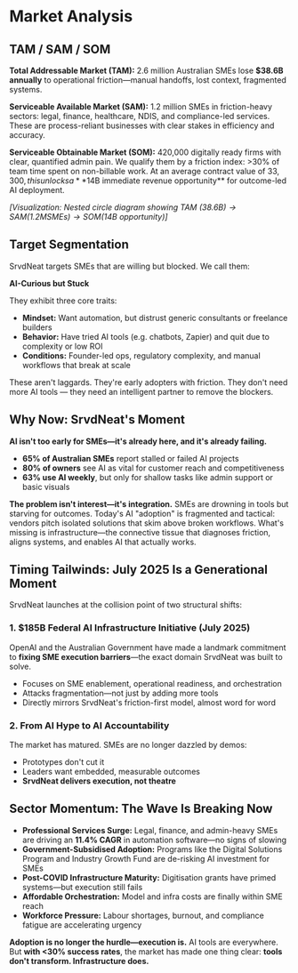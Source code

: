 # Market Analysis

## TAM / SAM / SOM

**Total Addressable Market (TAM):** 2.6 million Australian SMEs lose **$38.6B annually** to operational friction—manual handoffs, lost context, fragmented systems.

**Serviceable Available Market (SAM):** 1.2 million SMEs in friction-heavy sectors: legal, finance, healthcare, NDIS, and compliance-led services. These are process-reliant businesses with clear stakes in efficiency and accuracy.

**Serviceable Obtainable Market (SOM):** 420,000 digitally ready firms with clear, quantified admin pain. We qualify them by a friction index: >30% of team time spent on non-billable work. At an average contract value of $33,300, this unlocks a **$14B immediate revenue opportunity** for outcome-led AI deployment.

*[Visualization: Nested circle diagram showing TAM ($38.6B) → SAM (1.2M SMEs) → SOM ($14B opportunity)]*

## Target Segmentation

SrvdNeat targets SMEs that are willing but blocked. We call them:

**AI-Curious but Stuck**

They exhibit three core traits:

- **Mindset:** Want automation, but distrust generic consultants or freelance builders
- **Behavior:** Have tried AI tools (e.g. chatbots, Zapier) and quit due to complexity or low ROI
- **Conditions:** Founder-led ops, regulatory complexity, and manual workflows that break at scale

These aren't laggards. They're early adopters with friction. They don't need more AI tools — they need an intelligent partner to remove the blockers.

## Why Now: SrvdNeat's Moment

**AI isn't too early for SMEs—it's already here, and it's already failing.**

- **65% of Australian SMEs** report stalled or failed AI projects
- **80% of owners** see AI as vital for customer reach and competitiveness
- **63% use AI weekly**, but only for shallow tasks like admin support or basic visuals

**The problem isn't interest—it's integration.** SMEs are drowning in tools but starving for outcomes. Today's AI "adoption" is fragmented and tactical: vendors pitch isolated solutions that skim above broken workflows. What's missing is infrastructure—the connective tissue that diagnoses friction, aligns systems, and enables AI that actually works.

## Timing Tailwinds: July 2025 Is a Generational Moment

SrvdNeat launches at the collision point of two structural shifts:

### 1. $185B Federal AI Infrastructure Initiative (July 2025)

OpenAI and the Australian Government have made a landmark commitment to **fixing SME execution barriers**—the exact domain SrvdNeat was built to solve.

- Focuses on SME enablement, operational readiness, and orchestration
- Attacks fragmentation—not just by adding more tools
- Directly mirrors SrvdNeat's friction-first model, almost word for word

### 2. From AI Hype to AI Accountability

The market has matured. SMEs are no longer dazzled by demos:

- Prototypes don't cut it
- Leaders want embedded, measurable outcomes
- **SrvdNeat delivers execution, not theatre**

## Sector Momentum: The Wave Is Breaking Now

- **Professional Services Surge:** Legal, finance, and admin-heavy SMEs are driving an **11.4% CAGR** in automation software—no signs of slowing
- **Government-Subsidised Adoption:** Programs like the Digital Solutions Program and Industry Growth Fund are de-risking AI investment for SMEs
- **Post-COVID Infrastructure Maturity:** Digitisation grants have primed systems—but execution still fails
- **Affordable Orchestration:** Model and infra costs are finally within SME reach
- **Workforce Pressure:** Labour shortages, burnout, and compliance fatigue are accelerating urgency

**Adoption is no longer the hurdle—execution is.** AI tools are everywhere. But **with <30% success rates**, the market has made one thing clear: **tools don't transform. Infrastructure does.** 
